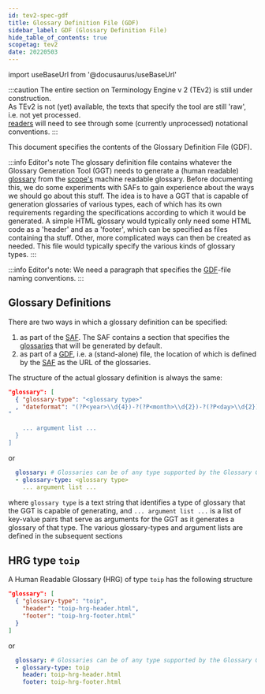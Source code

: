 ```yaml
---
id: tev2-spec-gdf
title: Glossary Definition File (GDF)
sidebar_label: GDF (Glossary Definition File)
hide_table_of_contents: true
scopetag: tev2
date: 20220503
---
```


import useBaseUrl from '@docusaurus/useBaseUrl'

:::caution
The entire section on Terminology Engine v 2 (TEv2) is still under construction.<br/>
As TEv2 is not (yet) available, the texts that specify the tool are still 'raw', i.e. not yet processed.<br/>[readers](@) will need to see through some (currently unprocessed) notational conventions.
:::

This document specifies the contents of the Glossary Definition File (GDF).

:::info Editor's note
The glossary definition file contains whatever the Glossary Generation Tool (GGT) needs to generate a (human readable) [glossary](@) from the [scope's](@) machine readable glossary. Before documenting this, we do some experiments with SAFs to gain experience about the ways we should go about this stuff. The idea is to have a GGT that is capable of generation glossaries of various types, each of which has its own requirements regarding the specifications according to which it would be generated. A simple HTML glossary would typically only need some HTML code as a 'header' and as a 'footer', which can be specified as files containing tha stuff. Other, more complicated ways can then be created as needed. This file would typically specify the various kinds of glossary types.
:::

:::info Editor's note:
We need a paragraph that specifies the [GDF](@)-file naming conventions.
:::

## Glossary Definitions

There are two ways in which a glossary definition can be specified:

1. as part of the [SAF](tev2-spec-saf). The SAF contains a section that specifies the [glossaries](@) that will be generated by default.
2. as part of a [GDF](tev2-spec-gdf), i.e. a (stand-alone) file, the location of which is defined by the [SAF](tev2-spec-saf) as the URL of the glossaries.

The structure of the actual glossary definition is always the same:

~~~ json
"glossary": [
  { "glossary-type": "<glossary type>"
  , "dateformat": "(?P<year>\\d{4})-?(?P<month>\\d{2})-?(?P<day>\\d{2})(?:T?(?P<hour>\\d{2}):?(?P<minute>\\d{2}):?(?P<second>\\d{2})(?:\\.(?P<fraction>\\d+))?(?P<tzone>[+-]\\d{2}:\\d{2})?)?"
"

    ... argument list ...
  }
]
~~~

or

~~~ yaml
  glossary: # Glossaries can be of any type supported by the Glossary Generation Tool
  - glossary-type: <glossary type>
    ... argument list ...
~~~

where `glossary type` is a text string that identifies a type of glossary that the GGT is capable of generating, and `... argument list ...` is a list of key-value pairs that serve as arguments for the GGT as it generates a glossary of that type. The various glossary-types and argument lists are defined in the subsequent sections

## HRG type `toip`

A Human Readable Glossary (HRG) of type `toip` has the following structure

~~~ json
"glossary": [
  { "glossary-type": "toip",
    "header": "toip-hrg-header.html",
    "footer": "toip-hrg-footer.html"
  }
]
~~~

or

~~~ yaml
  glossary: # Glossaries can be of any type supported by the Glossary Generation Tool
  - glossary-type: toip
    header: toip-hrg-header.html
    footer: toip-hrg-footer.html
~~~
